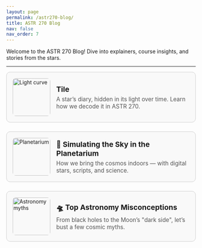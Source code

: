 ```yaml
---
layout: page
permalink: /astr270-blog/
title: ASTR 270 Blog
nav: false
nav_order: 7
---
```

<style>
.blog-container {
  display: flex;
  flex-direction: column;
  gap: 1.5rem;
}

.blog-card {
  border: 1px solid #ccc;
  border-radius: 10px;
  padding: 1rem;
  display: flex;
  flex-direction: row;
  align-items: center;
  gap: 1rem;
  background: #f9f9f9;
  transition: box-shadow 0.2s ease;
  cursor: pointer;
}

.blog-card:hover {
  box-shadow: 0 2px 8px rgba(0, 0, 0, 0.15);
}

.blog-image {
  width: 100px;
  height: 100px;
  border-radius: 8px;
  object-fit: cover;
}

.blog-preview {
  flex-grow: 1;
}

.blog-title {
  font-size: 1.2rem;
  font-weight: bold;
  margin-bottom: 0.3rem;
}

.blog-description {
  font-size: 0.95rem;
  color: #555;
}

.blog-article {
  display: none;
  padding: 1rem;
  border-left: 4px solid #007acc;
  background: #fcfcfc;
  margin-top: -1rem;
  margin-bottom: 2rem;
}
</style>


Welcome to the ASTR 270 Blog! Dive into explainers, course insights, and stories from the stars.

---

<div class="blog-container">

<!-- BLOG CARD 1 -->
<div class="blog-card" onclick="toggleBlog('article1')">
  <img src="https://upload.wikimedia.org/wikipedia/commons/thumb/b/b8/Light_curve_of_a_supernova.svg/1024px-Light_curve_of_a_supernova.svg.png" class="blog-image" alt="Light curve">
  <div class="blog-preview">
    <div class="blog-title">Tile</div>
    <div class="blog-description">A star’s diary, hidden in its light over time. Learn how we decode it in ASTR 270.</div>
  </div>
</div>
<div id="article1" class="blog-article">

## Title

Light curves are more than just squiggly lines on a graph — they’re a star’s diary. In ASTR 270, we’ll use light curves to decode stellar rotation, eclipses, transits, and more.Light curves are more than just squiggly lines on a graph — they’re a star’s diary. In ASTR 270, we’ll use light curves to decode stellar rotation, eclipses, transits, and more.Light curves are more than just squiggly lines on a graph — they’re a star’s diary. In ASTR 270, we’ll use light curves to decode stellar rotation, eclipses, transits, and more.Light curves are more than just squiggly lines on a graph — they’re a star’s diary. In ASTR 270, we’ll use light curves to decode stellar rotation, eclipses, transits, and more.

</div>

<!-- BLOG CARD 2 -->
<div class="blog-card" onclick="toggleBlog('article2')">
  <img src="https://upload.wikimedia.org/wikipedia/commons/thumb/f/f9/DigitalSky2.jpg/800px-DigitalSky2.jpg" class="blog-image" alt="Planetarium">
  <div class="blog-preview">
    <div class="blog-title">🌌 Simulating the Sky in the Planetarium</div>
    <div class="blog-description">How we bring the cosmos indoors — with digital stars, scripts, and science.</div>
  </div>
</div>
<div id="article2" class="blog-article">

## 🌌 How We Simulate the Night Sky in the Planetarium

Ever wonder how we recreate the Milky Way overhead in the UW dome?

The system uses:
- A digital star catalog synced with time and location
- Dome projection and fisheye lenses
- A scripting engine for animations and narratives

This means we can *literally* fast forward 10,000 years or pause to highlight a meteor shower. It's a powerful tool for storytelling and scientific outreach.

</div>

<!-- BLOG CARD 3 -->
<div class="blog-card" onclick="toggleBlog('article3')">
  <img src="https://upload.wikimedia.org/wikipedia/commons/thumb/5/5d/Moon_and_Apollo_11_Lunar_Module.jpg/640px-Moon_and_Apollo_11_Lunar_Module.jpg" class="blog-image" alt="Astronomy myths">
  <div class="blog-preview">
    <div class="blog-title">🛸 Top Astronomy Misconceptions</div>
    <div class="blog-description">From black holes to the Moon’s "dark side", let’s bust a few cosmic myths.</div>
  </div>
</div>
<div id="article3" class="blog-article">

## 🛸 My Favorite Misconceptions in Astronomy

Let’s bust some myths:

- **The Moon has a dark side.** Nope — it’s *tidally locked*, not half-invisible.
- **Winter is colder because we’re farther from the Sun.** Actually, Earth is closest to the Sun in January.
- **Black holes suck everything in.** Only if you get too close — gravity still follows the rules!

Got a favorite myth? Send it my way!

</div>

</div>

<script>
function toggleBlog(id) {
  const all = document.querySelectorAll('.blog-article');
  all.forEach(el => {
    if (el.id !== id) el.style.display = 'none';
  });
  const selected = document.getElementById(id);
  selected.style.display = selected.style.display === 'block' ? 'none' : 'block';
  selected.scrollIntoView({ behavior: 'smooth', block: 'start' });
}
</script>
